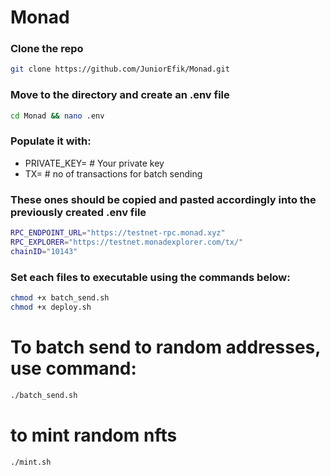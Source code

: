 # Monad

### Clone the repo
```bash
git clone https://github.com/JuniorEfik/Monad.git 
```

### Move to the directory and create an .env file
```bash
cd Monad && nano .env
```
### Populate it with:
* PRIVATE_KEY= # Your private key
* TX= # no of transactions for batch sending

### These ones should be copied and pasted accordingly into the previously created .env file
```bash
RPC_ENDPOINT_URL="https://testnet-rpc.monad.xyz"
RPC_EXPLORER="https://testnet.monadexplorer.com/tx/"
chainID="10143"
```

### Set each files to executable using the commands below:
```bash
chmod +x batch_send.sh
chmod +x deploy.sh 
```

# To batch send to random addresses, use command:
```bash
./batch_send.sh
```

# to mint random nfts
```bash
./mint.sh
```